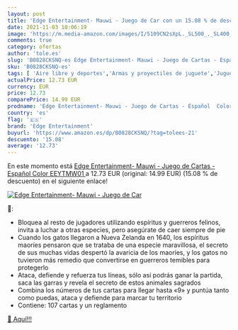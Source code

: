```yaml
---
layout: post
title: 'Edge Entertainment- Mauwi - Juego de Car con un 15.08 % de descuento'
date: 2021-11-03 10:06:19
image: 'https://m.media-amazon.com/images/I/5109CN2sXpL._SL500_._SL400_.jpg'
comments: true
category: ofertas
author: 'tole.es'
slug: 'B0828CKSNQ-es Edge Entertainment- Mauwi - Juego de Cartas - Español...'
sku: 'B0828CKSNQ-es'
tags: [ 'Aire libre y deportes','Armas y proyectiles de juguete','Juguetes','Juguetes y juegos','cartas','de','edge entertainment','juego', ]
actualPrice: 12.73 EUR
currency: EUR
price: 12.73
comparePrice: 14.99 EUR
prodname: 'Edge Entertainment- Mauwi - Juego de Cartas - Español  Color  EEYTMW01 '
country: 'es'
flag: '🇪🇸'
brand: 'Edge Entertainment'
buyurl: 'https://www.amazon.es/dp/B0828CKSNQ/?tag=tolees-21'
descuento: '15.08'
average: '12.73'
---
```


En este momento está [Edge Entertainment- Mauwi - Juego de Cartas - Español  Color  EEYTMW01 ](https://www.amazon.es/dp/B0828CKSNQ/?tag=tolees-21) a 12.73 EUR (original: 14.99 EUR) (15.08 %  de descuento) en el siguiente enlace!

[![Edge Entertainment- Mauwi - Juego de Car](https://m.media-amazon.com/images/I/5109CN2sXpL._SL500_._SL400_.jpg)](https://www.amazon.es/dp/B0828CKSNQ/?tag=tolees-21)

🔎:

- Bloquea al resto de jugadores utilizando espíritus y guerreros felinos, invita a luchar a otras especies, pero asegúrate de caer siempre de pie
- Cuando los gatos llegaron a Nueva Zelanda en 1640, los espíritus maoríes pensaron que se trataba de una especie maravillosa, el secreto de sus muchas vidas despertó la avaricia de los maoríes, y los gatos no tuvieron más remedio que convertirse en guerreros temibles para protegerlo
- Ataca, defiende y refuerza tus líneas, sólo así podrás ganar la partida, saca las garras y revela el secreto de estos animales sagrados
- Combina los números de tus cartas para llegar hasta «9» y puntúa tanto como puedas, ataca y defiende para marcar tu territorio
- Contiene: 107 cartas y un reglamento

[🛒 Aquí!!!](https://www.amazon.es/dp/B0828CKSNQ/?tag=tolees-21)
